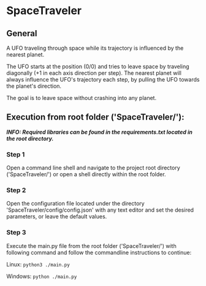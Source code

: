 # SpaceTraveler

## General
A UFO traveling through space while its trajectory is influenced by the nearest planet.

The UFO starts at the position (0/0) and tries to leave space by traveling diagonally (+1 in each axis direction per step).
The nearest planet will always influence the UFO's trajectory each step, by pulling the UFO towards the planet's direction.

The goal is to leave space without crashing into any planet.

## Execution from root folder ('SpaceTraveler/'):

***INFO: Required libraries can be found in the requirements.txt located in the root directory.***

### Step 1

Open a command line shell and navigate to the project root directory ('SpaceTraveler/') or open a shell directly within the root folder.

### Step 2

Open the configuration file located under the directory 'SpaceTraveler/config/config.json' with any text editor and set the desired parameters, or leave the default values.

### Step 3

Execute the main.py file from the root folder ('SpaceTraveler/') with following command and follow the commandline instructions to continue:

Linux: ``python3 ./main.py``

Windows: ``python ./main.py``